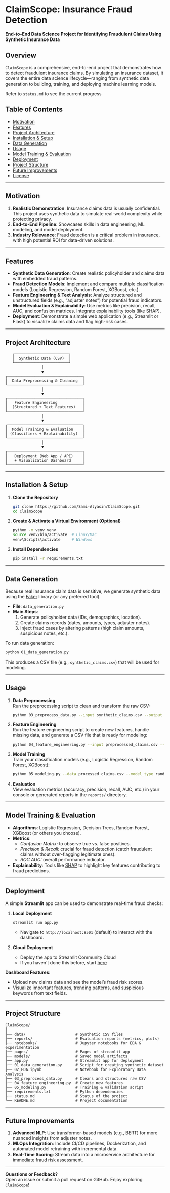 # ClaimScope: Insurance Fraud Detection

**End-to-End Data Science Project for Identifying Fraudulent Claims Using Synthetic Insurance Data**

## Overview

`ClaimScope` is a comprehensive, end-to-end project that demonstrates how to detect fraudulent insurance claims. By simulating an insurance dataset, it covers the entire data science lifecycle—ranging from synthetic data generation to building, training, and deploying machine learning models. 

Refer to `status.md` to see the current progress


## Table of Contents

- [Motivation](#motivation)  
- [Features](#features)  
- [Project Architecture](#project-architecture)  
- [Installation & Setup](#installation--setup)  
- [Data Generation](#data-generation)  
- [Usage](#usage)  
- [Model Training & Evaluation](#model-training--evaluation)  
- [Deployment](#deployment)  
- [Project Structure](#project-structure)  
- [Future Improvements](#future-improvements)  
- [License](#license)

---

## Motivation

1. **Realistic Demonstration**: Insurance claims data is usually confidential. This project uses synthetic data to simulate real-world complexity while protecting privacy.  
2. **End-to-End Pipeline**: Showcases skills in data engineering, ML modeling, and model deployment.  
3. **Industry Relevance**: Fraud detection is a critical problem in insurance, with high potential ROI for data-driven solutions.

---

## Features

- **Synthetic Data Generation**: Create realistic policyholder and claims data with embedded fraud patterns.  
- **Fraud Detection Models**: Implement and compare multiple classification models (Logistic Regression, Random Forest, XGBoost, etc.).  
- **Feature Engineering & Text Analysis**: Analyze structured and unstructured fields (e.g., “adjuster notes”) for potential fraud indicators.  
- **Model Evaluation & Explainability**: Use metrics like precision, recall, AUC, and confusion matrices. Integrate explainability tools (like SHAP).  
- **Deployment**: Demonstrate a simple web application (e.g., Streamlit or Flask) to visualize claims data and flag high-risk cases.

---

## Project Architecture

```
   ┌────────────────────────┐
   │  Synthetic Data (CSV)  │
   └────────────────────────┘
                │
                ▼
┌─────────────────────────────────┐
│  Data Preprocessing & Cleaning  │
└─────────────────────────────────┘
                │
                ▼
┌─────────────────────────────────┐
│   Feature Engineering           │
│  (Structured + Text Features)   │
└─────────────────────────────────┘
                │
                ▼
┌─────────────────────────────────┐
│  Model Training & Evaluation    │
│ (Classifiers + Explainability)  │
└─────────────────────────────────┘
                │
                ▼
┌─────────────────────────────────┐
│   Deployment (Web App / API)    │
│   + Visualization Dashboard     │
└─────────────────────────────────┘
```

---

## Installation & Setup

1. **Clone the Repository**  
   ```bash
   git clone https://github.com/Sami-Alyasin/ClaimScope.git
   cd ClaimScope
   ```
2. **Create & Activate a Virtual Environment (Optional)**  
   ```bash
   python -m venv venv
   source venv/bin/activate  # Linux/Mac
   venv\Scripts\activate     # Windows
   ```
3. **Install Dependencies**  
   ```bash
   pip install -r requirements.txt
   ```

---

## Data Generation

Because real insurance claim data is sensitive, we generate synthetic data using the [Faker](https://faker.readthedocs.io/en/master/) library (or any preferred tool). 

- **File**: `data_generation.py`  
- **Main Steps**:  
  1. Generate policyholder data (IDs, demographics, location).  
  2. Create claims records (dates, amounts, types, adjuster notes).  
  3. Inject fraud cases by altering patterns (high claim amounts, suspicious notes, etc.).  

To run data generation:
```bash
python 01_data_generation.py
```
This produces a CSV file (e.g., `synthetic_claims.csv`) that will be used for modeling.

---

## Usage

1. **Data Preprocessing**  
   Run the preprocessing script to clean and transform the raw CSV:
   ```bash
   python 03_preprocess_data.py --input synthetic_claims.csv --output preprocessed_claims.csv
   ```
2. **Feature Engineering**  
   Run the feature engineering script to create new features, handle missing data, and generate a CSV file that is ready for modeling:
   ```bash
   python 04_feature_engineering.py --input preprocessed_claims.csv --output processed_claims.csv
   ```

3. **Model Training**  
   Train your classification models (e.g., Logistic Regression, Random Forest, XGBoost):
   ```bash
   python 05_modeling.py --data processed_claims.csv --model_type random_forest
   ```

4. **Evaluation**  
   View evaluation metrics (accuracy, precision, recall, AUC, etc.) in your console or generated reports in the `reports/` directory.

---

## Model Training & Evaluation

- **Algorithms**: Logistic Regression, Decision Trees, Random Forest, XGBoost (or others you choose).  
- **Metrics**:  
  - *Confusion Matrix:* to observe true vs. false positives.  
  - *Precision & Recall:* crucial for fraud detection (catch fraudulent claims without over-flagging legitimate ones).  
  - *ROC AUC:* overall performance indicator.  
- **Explainability**: Tools like [SHAP](https://github.com/slundberg/shap) to highlight key features contributing to fraud predictions.

---

## Deployment

A simple **Streamlit** app can be used to demonstrate real-time fraud checks:

1. **Local Deployment**  
   ```bash
   streamlit run app.py
   ```
   - Navigate to `http://localhost:8501` (default) to interact with the dashboard.  

2. **Cloud Deployment**  
   - Deploy the app to Streamlit Community Cloud
   - If you haven't done this before, start [here](https://docs.streamlit.io/deploy/streamlit-community-cloud/deploy-your-app)

**Dashboard Features**:  
- Upload new claims data and see the model’s fraud risk scores.  
- Visualize important features, trending patterns, and suspicious keywords from text fields.

---

## Project Structure

```
ClaimScope/
│
├── data/                      # Synthetic CSV files
├── reports/                   # Evaluation reports (metrics, plots)
├── notebooks/                 # Jupyter notebooks for EDA & experimentation
├── pages/                     # Pages of streamlit app
├── models/                    # Saved model artifacts
├── app.py                     # Streamlit app for deployment
├── 01_data_generation.py      # Script for creating synthetic dataset
├── 02_EDA.ipynb               # Notebook for Exploratory Data Analysis
├── 03_preprocess_data.py      # Cleans and structures raw CSV
├── 04_feature_engineering.py  # Create new features
├── 05_modeling.py             # Training & validation script
├── requirements.txt           # Python dependencies
├── status.md                  # Status of the project
└── README.md                  # Project documentation
```

---

## Future Improvements

1. **Advanced NLP**: Use transformer-based models (e.g., BERT) for more nuanced insights from adjuster notes.  
2. **MLOps Integration**: Include CI/CD pipelines, Dockerization, and automated model retraining with incremental data.  
3. **Real-Time Scoring**: Stream data into a microservice architecture for immediate fraud risk assessment.

---

**Questions or Feedback?**  
Open an issue or submit a pull request on GitHub. Enjoy exploring `ClaimScope`!